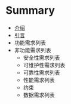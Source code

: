# Summary

* [介绍](README.md)
* [引言](文档简介.md)
* 功能需求列表
* 非功能需求列表
    * 安全性需求列表
    * 可维护性需求列表
    * 可靠性需求列表
    * 性能需求列表
    * 约束
    * 数据需求列表

